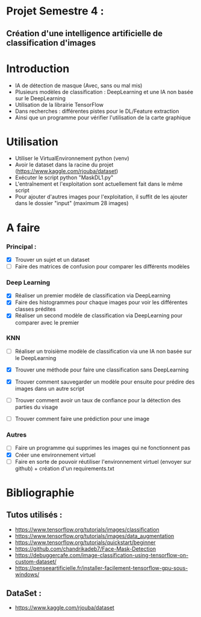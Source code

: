 # Projet Semestre 4 :
## Création d'une intelligence artificielle de classification d'images

# Introduction
* IA de détection de masque (Avec, sans ou mal mis)
* Plusieurs modèles de classification : DeepLearning et une IA non basée sur le DeepLearning
* Utilisation de la librairie TensorFlow
* Dans recherches : différentes pistes pour le DL/Feature extraction
* Ainsi que un programme pour vérifier l'utilisation de la carte graphique

# Utilisation
* Utiliser le VirtualEnvironnement python (venv)
* Avoir le dataset dans la racine du projet (https://www.kaggle.com/rjouba/dataset)
* Exécuter le script python "MaskDL1.py"
* L'entraînement et l'exploitation sont actuellement fait dans le même script
* Pour ajouter d'autres images pour l'exploitation, il suffit de les ajouter dans le dossier "input" (maximum 28 images)

# A faire
### Principal :
- [x] Trouver un sujet et un dataset
- [ ] Faire des matrices de confusion pour comparer les différents modèles
### Deep Learning
- [x] Réaliser un premier modèle de classification via DeepLearning
- [x] Faire des histogrammes pour chaque images pour voir les différentes classes prédites
- [x] Réaliser un second modèle de classification via DeepLearning pour comparer avec le premier
### KNN
- [ ] Réaliser un troisième modèle de classification via une IA non basée sur le DeepLearning
- [x] Trouver une méthode pour faire une classification sans DeepLearning

- [x] Trouver comment sauvegarder un modèle pour ensuite pour prédire des images dans un autre script
- [ ] Trouver comment avoir un taux de confiance pour la détection des parties du visage
- [ ] Trouver comment faire une prédiction pour une image
### Autres
- [ ] Faire un programme qui supprimes les images qui ne fonctionnent pas
- [x] Créer une environnement virtuel 
- [ ] Faire en sorte de pouvoir réutiliser l'environnement virtuel (envoyer sur github) + création d'un requirements.txt

# Bibliographie
## Tutos utilisés :
* https://www.tensorflow.org/tutorials/images/classification
* https://www.tensorflow.org/tutorials/images/data_augmentation
* https://www.tensorflow.org/tutorials/quickstart/beginner
* https://github.com/chandrikadeb7/Face-Mask-Detection
* https://debuggercafe.com/image-classification-using-tensorflow-on-custom-dataset/
* https://penseeartificielle.fr/installer-facilement-tensorflow-gpu-sous-windows/
## DataSet :
* https://www.kaggle.com/rjouba/dataset